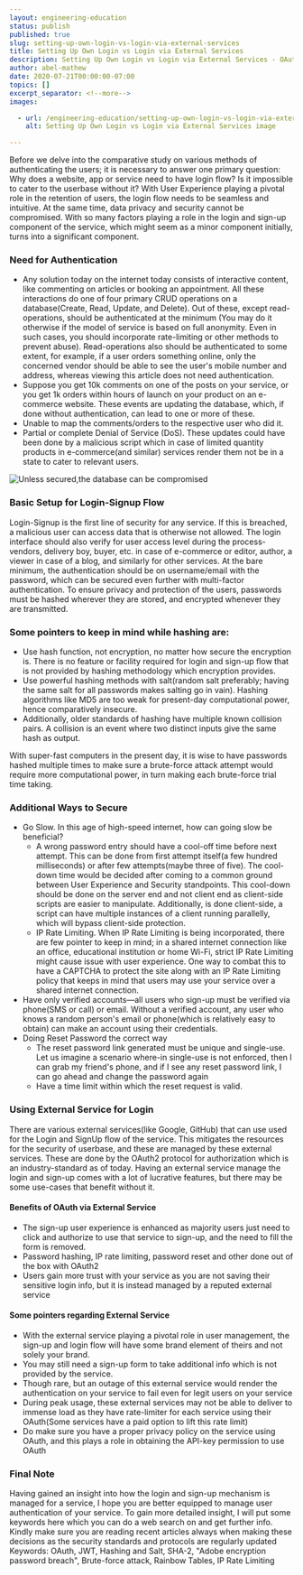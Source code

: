 ```yaml
---
layout: engineering-education
status: publish
published: true
slug: setting-up-own-login-vs-login-via-external-services
title: Setting Up Own Login vs Login via External Services
description: Setting Up Own Login vs Login via External Services - OAuth, JWT, Hashing and Salt, Brute-force attack, Rainbow Tables, IP Rate Limiting.
author: abel-mathew
date: 2020-07-21T00:00:00-07:00
topics: []
excerpt_separator: <!--more-->
images:

  - url: /engineering-education/setting-up-own-login-vs-login-via-external-services/hero.jpg
    alt: Setting Up Own Login vs Login via External Services image

---
```

Before we delve into the comparative study on various methods of authenticating the users; it is necessary to answer one primary question: Why does a website, app or service need to have login flow? Is it impossible to cater to the userbase without it? With User Experience playing a pivotal role in the retention of users, the login flow needs to be seamless and intuitive. At the same time, data privacy and security cannot be compromised. With so many factors playing a role in the login and sign-up component of the service, which might seem as a minor component initially, turns into a significant component.
<!--more-->

### Need for Authentication
* Any solution today on the internet today consists of interactive content, like commenting on articles or booking an appointment. All these interactions do one of four primary CRUD operations on a database(Create, Read, Update, and Delete). Out of these, except read-operations, should be authenticated at the minimum (You may do it otherwise if the model of service is based on full anonymity. Even in such cases, you should incorporate rate-limiting or other methods to prevent abuse). Read-operations also should be authenticated to some extent, for example, if a user orders something online, only the concerned vendor should be able to see the user's mobile number and address, whereas viewing this article does not need authentication.
* Suppose you get 10k comments on one of the posts on your service, or you get 1k orders within hours of launch on your product on an e-commerce website. These events are updating the database, which, if done without authentication, can lead to one or more of these.
* Unable to map the comments/orders to the respective user who did it.
* Partial or complete Denial of Service (DoS). These updates could have been done by a malicious script which in case of limited quantity products in e-commerce(and similar) services render them not be in a state to cater to relevant users.

![Unless secured,the database can be compromised](/engineering-education/setting-up-own-login-vs-login-via-external-services/hacker-stealing-representation.jpg)

### Basic Setup for Login-Signup Flow
 Login-Signup is the first line of security for any service. If this is breached, a malicious user can access data that is otherwise not allowed. The login interface should also verify for user access level during the process- vendors, delivery boy, buyer, etc. in case of e-commerce or editor, author, a viewer in case of a blog, and similarly for other services. At the bare minimum, the authentication should be on username/email with the password, which can be secured even further with multi-factor authentication. To ensure privacy and protection of the users, passwords must be hashed wherever they are stored, and encrypted whenever they are transmitted.

### Some pointers to keep in mind while hashing are:
* Use hash function, not encryption, no matter how secure the encryption is. There is no feature or facility required for login and sign-up flow that is not provided by hashing methodology which encryption provides.
* Use powerful hashing methods with salt(random salt preferably; having the same salt for all passwords makes salting go in vain). Hashing algorithms like MD5 are too weak for present-day computational power, hence comparatively insecure.
* Additionally, older standards of hashing have multiple known collision pairs. A collision is an event where two distinct inputs give the same hash as output.

 With super-fast computers in the present day, it is wise to have passwords hashed multiple times to make sure a brute-force attack attempt would require more computational power, in turn making each brute-force trial time taking. 
 
### Additional Ways to Secure
* Go Slow. In this age of high-speed internet, how can going slow be beneficial?
  * A wrong password entry should have a cool-off time before next attempt. This can be done from first attempt itself(a few hundred milliseconds) or after few attempts(maybe three of five). The cool-down time would be decided after coming to a common ground between User Experience and Security standpoints. This cool-down should be done on the server end and not client end as client-side scripts are easier to manipulate. Additionally, is done client-side, a script can have multiple instances of a client running parallelly, which will bypass client-side protection.
  * IP Rate Limiting. When IP Rate Limiting is being incorporated, there are few pointer to keep in mind; in a shared internet connection like an office, educational institution or home Wi-Fi, strict IP Rate Limiting might cause issue with user experience. One way to combat this to have a CAPTCHA to protect the site along with an IP Rate Limiting policy that keeps in mind that users may use your service over a shared internet connection.   
* Have only verified accounts—all users who sign-up must be verified via phone(SMS or call) or email. Without a verified account, any user who knows a random person's email or phone(which is relatively easy to obtain) can make an account using their credentials.
* Doing Reset Password the correct way
  * The reset password link generated must be unique and single-use. Let us imagine a scenario where-in single-use is not enforced, then I can grab my friend's phone, and if I see any reset password link, I can go ahead and change the password again
  * Have a time limit within which the reset request is valid.

### Using External Service for Login
There are various external services(like Google, GitHub) that can use used for the Login and SignUp flow of the service. This mitigates the resources for the security of userbase, and these are managed by these external services. These are done by the OAuth2 protocol for authorization which is an industry-standard as of today. Having an external service manage the login and sign-up comes with a lot of lucrative features, but there may be some use-cases that benefit without it.

#### Benefits of OAuth via External Service
* The sign-up user experience is enhanced as majority users just need to click and authorize to use that service to sign-up, and the need to fill the form is removed.
* Password hashing, IP rate limiting, password reset and other done out of the box with OAuth2
* Users gain more trust with your service as you are not saving their sensitive login info, but it is instead managed by a reputed external service

#### Some pointers regarding External Service
* With the external service playing a pivotal role in user management, the sign-up and login flow will have some brand element of theirs and not solely your brand.
* You may still need a sign-up form to take additional info which is not provided by the service.
* Though rare, but an outage of this external service would render the authentication on your service to fail even for legit users on your service
* During peak usage, these external services may not be able to deliver to immense load as they have rate-limiter for each service using their OAuth(Some services have a paid option to lift this rate limit)
* Do make sure you have a proper privacy policy on the service using OAuth, and this plays a role in obtaining the API-key permission to use OAuth

### Final Note
Having gained an insight into how the login and sign-up mechanism is managed for a service, I hope you are better equipped to manage user authentication of your service. To gain more detailed insight, I will put some keywords here which you can do a web search on and get further info. Kindly make sure you are reading recent articles always when making these decisions as the security standards and protocols are regularly updated
Keywords: OAuth, JWT, Hashing and Salt, SHA-2, "Adobe encryption password breach", Brute-force attack, Rainbow Tables, IP Rate Limiting
